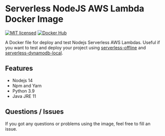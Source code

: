 # Serverless NodeJS AWS Lambda Docker Image

[![MIT licensed](https://img.shields.io/badge/license-MIT-blue.svg)](https://tldrlegal.com/license/mit-license#summary) [![Docker Hub](https://img.shields.io/badge/docker-ready-blue.svg)](https://registry.hub.docker.com/u/marcoturi/serverless)

A Docker file for deploy and test Nodejs Serverless AWS Lambdas. Useful if you want to test and deploy your project using [serverless-offline](https://github.com/dherault/serverless-offline) and [serverless-dynamodb-local](https://github.com/99x/serverless-dynamodb-local).

## Features

- Nodejs 14
- Npm and Yarn
- Python 3.9
- Java JRE 11

## Questions / Issues

If you got any questions or problems using the image, feel free to fill an issue.

